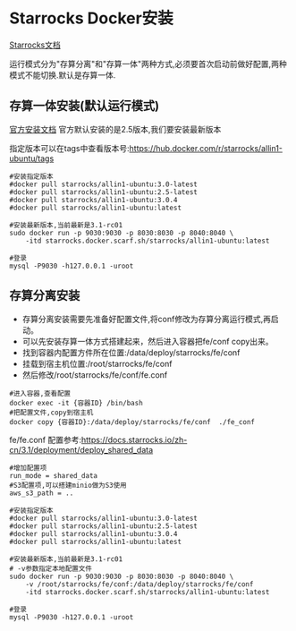 
# Starrocks Docker安装

[Starrocks文档](https://docs.starrocks.io/zh-cn/3.1/introduction/what_is_starrocks)

运行模式分为"存算分离"和"存算一体"两种方式,必须要首次启动前做好配置,两种模式不能切换.默认是存算一体.

## 存算一体安装(默认运行模式)

[官方安装文档](https://docs.starrocks.io/zh-cn/3.1/quick_start/deploy_with_docker)
官方默认安装的是2.5版本,我们要安装最新版本

指定版本可以在tags中查看版本号:https://hub.docker.com/r/starrocks/allin1-ubuntu/tags
```shell
#安装指定版本
#docker pull starrocks/allin1-ubuntu:3.0-latest
#docker pull starrocks/allin1-ubuntu:2.5-latest
#docker pull starrocks/allin1-ubuntu:3.0.4
#docker pull starrocks/allin1-ubuntu:latest

#安装最新版本,当前最新是3.1-rc01
sudo docker run -p 9030:9030 -p 8030:8030 -p 8040:8040 \
    -itd starrocks.docker.scarf.sh/starrocks/allin1-ubuntu:latest
    
#登录
mysql -P9030 -h127.0.0.1 -uroot
```
## 存算分离安装
* 存算分离安装需要先准备好配置文件,将conf修改为存算分离运行模式,再启动。
* 可以先安装存算一体方式搭建起来，然后进入容器把fe/conf copy出来。
* 找到容器内配置方件所在位置:/data/deploy/starrocks/fe/conf
* 挂载到宿主机位置:/root/starrocks/fe/conf
* 然后修改/root/starrocks/fe/conf/fe.conf

```shell
#进入容器,查看配置
docker exec -it {容器ID} /bin/bash
#把配置文件,copy到宿主机
docker copy {容器ID}:/data/deploy/starrocks/fe/conf  ./fe_conf
```

fe/fe.conf
配置参考:https://docs.starrocks.io/zh-cn/3.1/deployment/deploy_shared_data
```shell
#增加配置项
run_mode = shared_data
#S3配置项,可以搭建minio做为S3使用
aws_s3_path = ..
```

```shell
#安装指定版本
#docker pull starrocks/allin1-ubuntu:3.0-latest
#docker pull starrocks/allin1-ubuntu:2.5-latest
#docker pull starrocks/allin1-ubuntu:3.0.4
#docker pull starrocks/allin1-ubuntu:latest

#安装最新版本,当前最新是3.1-rc01
# -v参数指定本地配置文件
sudo docker run -p 9030:9030 -p 8030:8030 -p 8040:8040 \
    -v /root/starrocks/fe/conf:/data/deploy/starrocks/fe/conf
    -itd starrocks.docker.scarf.sh/starrocks/allin1-ubuntu:latest
    
#登录
mysql -P9030 -h127.0.0.1 -uroot
```
